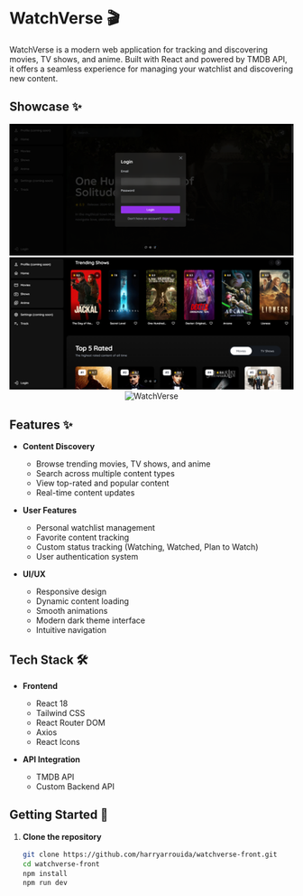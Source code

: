 # WatchVerse 🎬

WatchVerse is a modern web application for tracking and discovering movies, TV shows, and anime. Built with React and powered by TMDB API, it offers a seamless experience for managing your watchlist and discovering new content.

## Showcase ✨

<div align="center">
  <img src="./public/image.png" alt="WatchVerse" />
</div>
<div align="center">
  <img src="./public/image2.png" alt="WatchVerse" />
</div>
<div align="center">
  <img src="./public/image3.png" alt="WatchVerse" />
</div>

## Features ✨

- **Content Discovery**

  - Browse trending movies, TV shows, and anime
  - Search across multiple content types
  - View top-rated and popular content
  - Real-time content updates

- **User Features**

  - Personal watchlist management
  - Favorite content tracking
  - Custom status tracking (Watching, Watched, Plan to Watch)
  - User authentication system

- **UI/UX**
  - Responsive design
  - Dynamic content loading
  - Smooth animations
  - Modern dark theme interface
  - Intuitive navigation

## Tech Stack 🛠

- **Frontend**

  - React 18
  - Tailwind CSS
  - React Router DOM
  - Axios
  - React Icons

- **API Integration**
  - TMDB API
  - Custom Backend API

## Getting Started 🚀

1. **Clone the repository**
   ```bash
   git clone https://github.com/harryarrouida/watchverse-front.git
   cd watchverse-front
   npm install
   npm run dev
   ```
